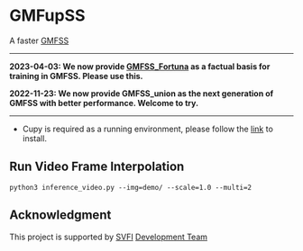 # GMFupSS

A faster [GMFSS](https://github.com/YiWeiHuang-stack/GMFSS)

---

**2023-04-03: We now provide [GMFSS_Fortuna](https://github.com/98mxr/GMFSS_Fortuna) as a factual basis for training in GMFSS. Please use this.**

**2022-11-23: We now provide GMFSS_union as the next generation of GMFSS with better performance. Welcome to try.**

---

* Cupy is required as a running environment, please follow the [link](https://docs.cupy.dev/en/stable/install.html) to install.

## Run Video Frame Interpolation

```
python3 inference_video.py --img=demo/ --scale=1.0 --multi=2
```

## Acknowledgment
This project is supported by [SVFI](https://steamcommunity.com/app/1692080) [Development Team](https://github.com/Justin62628/Squirrel-RIFE) 

